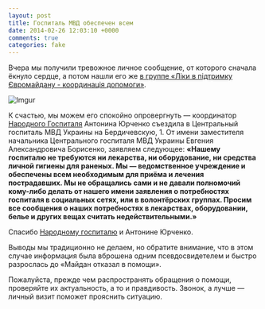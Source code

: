 ```yaml
---
layout: post
title: Госпиталь МВД обеспечен всем
date: 2014-02-26 12:03:10 +0000
comments: true
categories: fake
---
```

Вчера мы получили тревожное личное сообщение, от которого сначала ёкнуло сердце, а потом нашли его же [в группе «Ліки в підтримку Євромайдану - координація допомоги»](https://www.facebook.com/Liky.Euromaidan/posts/1438581126378814?stream_ref=10).

![Imgur](http://i.imgur.com/H8tTJPd.png)

К счастью, мы можем его спокойно опровергнуть — координатор [Народного Госпиталя](https://www.facebook.com/narodnyihospital) Антонина Юрченко съездила в Центральный госпиталь МВД Украины на Бердичевскую, 1. От имени заместителя начальника Центрального госпиталя МВД Украины Евгения Александровича Борисенко, заявляем следующее: __«Нашему госпиталю не требуются ни лекарства, ни оборудование, ни средства личной гигиены для раненых. Мы — ведомственное учреждение и обеспечены всем необходимым для приёма и лечения пострадавших. Мы не обращались сами и не давали полномочий кому-либо делать от нашего имени заявления о потребностях госпиталя в социальных сетях, или в волонтёрских группах. Просим все сообщения о наших потребностях в лекарствах, оборудовании, белье и других вещах считать недействительными.»__

Спасибо [Народному госпиталю](https://www.facebook.com/narodnyihospital) и Антонине Юрченко. 

Выводы мы традиционно не делаем, но обратите внимание, что в этом случае информация была вброшена одним псевдосвидетелем и быстро разрослась до «Майдан отказал в помощи». 

Пожалуйста, прежде чем распространять обращения о помощи, проверяйте их актуальность, а то и правдивость. Звонок, а лучше — личный визит поможет прояснить ситуацию.
